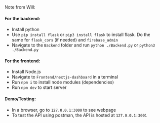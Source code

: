 

Note from Will:

#### For the backend:
- Install python
- Use `pip install flask` or `pip3 install flask` to install flask. Do the same for `flask_cors` (if needed) and `firebase_admin`
- Navigate to the `Backend` folder and run `python ./Backend.py` or `python3 ./Backend.py`

#### For the frontend:
- Install Node.js
- Navigate to `Frontend/nextjs-dashboard` in a terminal
- Run `npm i` to install node modules (dependencies)
- Run `npm dev` to start server

#### Demo/Testing:
- In a browser, go to `127.0.0.1:3000` to see webpage
- To test the API using postman, the API is hosted at `127.0.0.1:3001`
